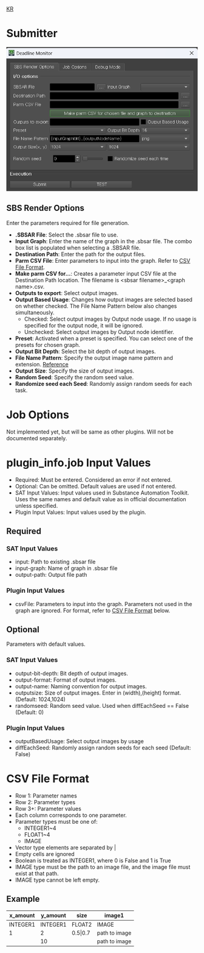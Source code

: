 [KR](README-kr.md)

# Submitter

![submitter](../../img/submitter.png)

## SBS Render Options

Enter the parameters required for file generation.

- **.SBSAR File**: Select the .sbsar file to use.
- **Input Graph**: Enter the name of the graph in the .sbsar file. The combo box list is populated when selecting a
  .SBSAR file.
- **Destination Path**: Enter the path for the output files.
- **Parm CSV File**: Enter parameters to input into the graph. Refer to [CSV File Format](#CSV-File-Format).
- **Make parm CSV for...**: Creates a parameter input CSV file at the Destination Path location. The filename
  is \<sbsar filename>_\<graph name>.csv.
- **Outputs to export**: Select output images.
- **Output Based Usage**: Changes how output images are selected based on whether checked. The File Name Pattern below
  also changes simultaneously.
    - Checked: Select output images by Output node usage. If no usage is specified for the output node, it will be
      ignored.
    - Unchecked: Select output images by Output node identifier.
- **Preset**: Activated when a preset is specified. You can select one of the presets for chosen graph.
- **Output Bit Depth**: Select the bit depth of output images.
- **File Name Pattern**: Specify the output image name pattern and
  extension. [Reference](https://helpx.adobe.com/substance-3d-sat/command-line-tools/sbsrender/sbsrender-base-parameters-and-pattern-variables.html)
- **Output Size**: Specify the size of output images.
- **Random Seed**: Specify the random seed value.
- **Randomize seed each Seed**: Randomly assign random seeds for each task.

# Job Options

Not implemented yet, but will be same as other plugins. Will not be documented separately.

# plugin_info.job Input Values

- Required: Must be entered. Considered an error if not entered.
- Optional: Can be omitted. Default values are used if not entered.
- SAT Input Values: Input values used in Substance Automation Toolkit. Uses the same names and default value as in
  official documentation unless specified.
- Plugin Input Values: Input values used by the plugin.

## Required

### SAT Input Values

- input: Path to existing .sbsar file
- input-graph: Name of graph in .sbsar file
- output-path: Output file path

### Plugin Input Values

- csvFile: Parameters to input into the graph. Parameters not used in the graph are ignored. For format, refer
  to [CSV File Format](#CSV-File-Format) below.

## Optional

Parameters with default values.

### SAT Input Values

- output-bit-depth: Bit depth of output images.
- output-format: Format of output images.
- output-name: Naming convention for output images.
- outputsize: Size of output images. Enter in (width),(height) format. (Default: 1024,1024)
- randomseed: Random seed value. Used when diffEachSeed == False (Default: 0)

### Plugin Input Values

- outputBasedUsage: Select output images by usage
- diffEachSeed: Randomly assign random seeds for each seed (Default: False)

# CSV File Format

- Row 1: Parameter names
- Row 2: Parameter types
- Row 3+: Parameter values
- Each column corresponds to one parameter.
- Parameter types must be one of:
    - INTEGER1~4
    - FLOAT1~4
    - IMAGE
- Vector type elements are separated by |
- Empty cells are ignored
- Boolean is treated as INTEGER1, where 0 is False and 1 is True
- IMAGE type must be the path to an image file, and the image file must exist at that path.
- IMAGE type cannot be left empty.

## Example

| x_amount | y_amount | size     | image1        |
|----------|----------|----------|---------------|
| INTEGER1 | INTEGER1 | FLOAT2   | IMAGE         |
| 1        | 2        | 0.5\|0.7 | path to image |
|          | 10       |          | path to image |